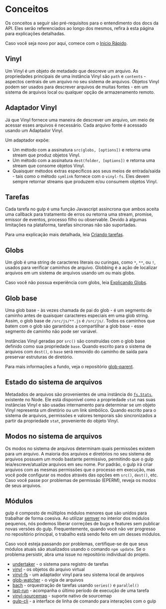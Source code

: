 <!-- front-matter
id: concepts
title: API Concepts
hide_title: true
sidebar_label: Concepts
-->

# Conceitos

Os conceitos a seguir são pré-requisitos para o entendimento dos docs da API. Eles serão referenciados ao longo dos mesmos, refira à esta página para explicações detalhadas.

Caso você seja novo por aqui, comece com o [Início Rápido][quick-start-docs].

## Vinyl

Um Vinyl é um objeto de metadado que descreve um arquivo. As propriedades principais de uma instância Vinyl são `path` e `contents` - aspectos centrais de um arquivo no seu sistema
de arquivos. Objetos Vinyl podem ser usados para descrever arquivos de muitas fontes - em um sistema de arquivos local ou qualquer opção de armazenamento remoto.

## Adaptador Vinyl

Já que Vinyl fornece uma maneira de descrever um arquivo, um meio de acessar esses arquivos é necessário. Cada arquivo fonte é acessado usando um Adaptador Vinyl.

Um adaptador expôe:
* Um método com a assinatura `src(globs, [options])` e retorna uma stream que produz objetos Vinyl.
* Um método com a assinatura `dest(folder, [options])` e retorna uma stream que consome objetos Vinyl.
* Quaisquer métodos extras específicos aos seus meios de entrada/saída - tais como o método `symlink` fornece com o `vinyl-fs`. Eles devem sempre retornar streams que produzem e/ou consumem objetos Vinyl.

## Tarefas

Cada tarefa no gulp é uma função Javascript assíncrona que ambos aceita uma callback para tratamento de erros ou retorna uma stream, promise, emissor de eventos, processo filho ou observable. Devido à algumas limitações na plataforma, tarefas síncronas não são suportadas.

Para uma explicação mais detalhada, leia [Criando tarefas][creating-tasks-doc].

## Globs

Um glob é uma string de caracteres literais ou curingas, como `*`, `**`, ou `!`, usados para verificar caminhos de arquivo. Globbing é a ação de localizar arquivos em um sistema de arquivos usando um ou mais globs.

Caso você não possua experiência com globs, leia [Explicando Globs][explaining-globs-docs].

## Glob base

Uma glob base - às vezes chamada de pai do glob - é um segmento de caminho antes de quaisquer caracteres especiais em uma glob string. Assim, o glob base de `/src/js/**.js` é `/src/js/`. Todos os caminhos que batem com o glob são garantidos a compartilhar a glob base - esse segmento de caminho não pode ser variável.

Instâncias Vinyl geradas por `src()` são construídas com o glob base definido como sua propriedade `base`. Quando escrito para o sistema de arquivos com `dest()`, o `base` será removido do caminho de saída para preservar estruturas de diretório.

Para mais informações a fundo, veja o repositório [glob-parent][glob-parent-external].

## Estado do sistema de arquivos

Metadados de arquivos são provenientes de uma instância do [`fs.Stats`][fs-stats-external], existente no Node. Ele está disponível como a propriedade `stat` nas suas instâncias Vinyl e são usadas internamento para determinar se um objeto Vinyl representa um diretório ou um link simbólico. Quando escrito para o sistema de arquivos, permissões e valores temporais são sincronizados a partir da propriedade `stat`, proveniente do objeto Vinyl.

## Modos no sistema de arquivos

Os modos no sistema de arquivos determinam quais permissões existem para um arquivo. A maioria dos arquivos e diretórios no seu sistema de arquivos possuem um modo bastante permissivo, permitindo que o gulp leia/escreve/atualize arquivos em seu nome. Por padrão, o gulp irá criar arquivos com as mesmas permissões que o processo em execução, mas você pode configurar os modos através das opções em `src()`, `dest()`, etc. Caso você passe por problemas de permissão (EPERM), reveja os modos de seus arquivos.

## Módulos

gulp é composto de múltiplos módulos menores que são unidos para trabalhar de forma coesiva. Ao utilizar [semver][semver-external] no interior dos módulos pequenos, nós podemos liberar correções de bugs e features sem publicar novas versões do gulp. Frequentemente, quando você não ver progresso no repositório principal, o trabalho está sendo feito em um desses módulos.

Caso você esteja passando por problemas, certifique-se de que seus módulos atuais são atualizados usando o comando `npm update`. Se o problema persistir, abra uma issue no repositório individual do projeto.

* [undertaker][undertaker-external] - o sistema para registro de tarefas
* [vinyl][vinyl-external] - os objetos do arquivo virtual
* [vinyl-fs][vinyl-fs-external] - um adaptador vinyl para seu sistema local de arquivos
* [glob-watcher][glob-watcher-external] - o vigia de arquivos
* [bach][bach-external] - orquestração de tarefas usando `series()` e `parallel()`
* [last-run][last-run-external] - acompanha o último período de execução de uma tarefa
* [vinyl-sourcemap][vinyl-sourcemap-external] - suporte nativo de sourcemap
* [gulp-cli][gulp-cli-external] - a interface de linha de comando para interações com o gulp

[quick-start-docs]: ../getting-started/1-quick-start.md
[creating-tasks-doc]: ../getting-started/3-creating-tasks.md
[explaining-globs-docs]: ../getting-started/6-explaining-globs.md
[undertaker-external]: https://github.com/gulpjs/undertaker
[vinyl-external]: https://github.com/gulpjs/vinyl
[vinyl-fs-external]: https://github.com/gulpjs/vinyl-fs
[glob-watcher-external]: https://github.com/gulpjs/glob-watcher
[bach-external]: https://github.com/gulpjs/bach
[last-run-external]: https://github.com/gulpjs/last-run
[vinyl-sourcemap-external]: https://github.com/gulpjs/vinyl-sourcemap
[gulp-cli-external]: https://github.com/gulpjs/gulp-cli
[semver-external]: https://semver.org
[fs-stats-external]: https://nodejs.org/api/fs.html#fs_class_fs_stats
[glob-parent-external]: https://github.com/es128/glob-parent

